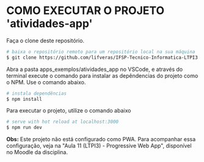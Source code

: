# COMO EXECUTAR O PROJETO 'atividades-app'

Faça o clone deste repositório.

```bash
# baixa o repositório remoto para um repositório local na sua máquina
$ git clone https://github.com/lifveras/IFSP-Tecnico-Informatica-LTPI3.git
```

Abra a pasta apps_exemplos/atividades_app no VSCode, e através do terminal execute o comando para instalar as depêndencias do projeto como o NPM. Use o comando abaixo.

```bash
# instala dependências
$ npm install
```
Para executar o projeto, utilize o comando abaixo

```bash
# serve with hot reload at localhost:3000
$ npm run dev
```

**Obs:** Este projeto não está configurado como PWA. Para acompanhar essa configuração, veja na "Aula 11 (LTPI3) - Progressive Web App", disponível no Moodle da disciplina.
